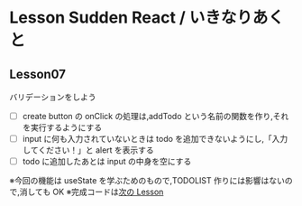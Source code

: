 # Lesson Sudden React / いきなりあくと

## Lesson07

バリデーションをしよう

- [ ] create button の onClick の処理は,addTodo という名前の関数を作り,それを実行するようにする
- [ ] input に何も入力されていないときは todo を追加できないようにし,「入力してください！」と alert を表示する
- [ ] todo に追加したあとは input の中身を空にする

※今回の機能は useState を学ぶためのもので,TODOLIST 作りには影響はないので,消しても OK
※完成コードは[次の Lesson](https://github.com/prog-learning/lesson-ikina-react/tree/lesson08)
